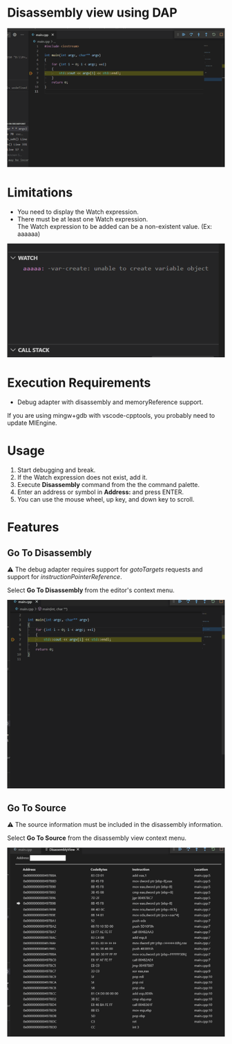 # Disassembly view using DAP

![](https://raw.githubusercontent.com/nextarg/disassembly-view/main/images/disassembly-view.gif)

# Limitations

- You need to display the Watch expression.
- There must be at least one Watch expression.  
  The Watch expression to be added can be a non-existent value. (Ex: aaaaaa)

![](https://raw.githubusercontent.com/nextarg/disassembly-view/main/images/watch.png)

# Execution Requirements

- Debug adapter with disassembly and memoryReference support.

If you are using mingw+gdb with vscode-cpptools, you probably need to update MIEngine.

# Usage

1. Start debugging and break.
2. If the Watch expression does not exist, add it.
3. Execute **Disassembly** command from the the command palette.
4. Enter an address or symbol in **Address:** and press ENTER.
5. You can use the mouse wheel, up key, and down key to scroll.

# Features

## Go To Disassembly

:warning: The debug adapter requires support for *gotoTargets* requests and support for *instructionPointerReference*.

Select **Go To Disassembly** from the editor's context menu.

![](https://raw.githubusercontent.com/nextarg/disassembly-view/main/images/goto-disassembly.gif)

## Go To Source

:warning: The source information must be included in the disassembly information.

Select **Go To Source** from the disassembly view context menu.

![](https://raw.githubusercontent.com/nextarg/disassembly-view/main/images/goto-source.gif)

